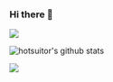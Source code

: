 ### Hi there 👋

<!--
**touxing/touxing** is a ✨ _special_ ✨ repository because its `README.md` (this file) appears on your GitHub profile.

Here are some ideas to get you started:

- 🔭 I’m currently working on ZCY
- 🌱 I’m currently learning TS and golang
- 👯 I’m looking to collaborate on ...
- 🤔 I’m looking for help with  
- 💬 Ask me about ...
- 📫 How to reach me: ...
- 😄 Pronouns: ...
- ⚡ Fun fact: boring man in some times
-->

<a href="https://github.com/touxing/touxing">
  <img align="center" src="https://github-readme-stats.vercel.app/api?username=touxing&show_icons=true&include_all_commits=true&theme=material-palenight” alt="touxing's github stats" />
</a>


![hotsuitor's github stats](https://github-readme-stats.vercel.app/api?username=touxing&show_icons=true&theme=radical) 


<a href="https://github.com/anuraghazra/anuraghazra.github.io">
  <!-- Change the `github-readme-stats.anuraghazra1.vercel.app` to `github-readme-stats.vercel.app`  -->
  <img align="center" src="https://github-readme-stats.vercel.app/api/?username=touxing&theme=material-palenight" />
</a>
